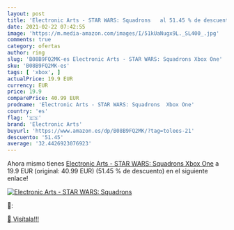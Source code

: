 ```yaml
---
layout: post
title: 'Electronic Arts - STAR WARS: Squadrons   al 51.45 % de descuento'
date: 2021-02-22 07:42:55
image: 'https://m.media-amazon.com/images/I/51kUaNugx9L._SL400_.jpg'
comments: true
category: ofertas
author: ring
slug: 'B08B9FQ2MK-es Electronic Arts - STAR WARS: Squadrons Xbox One'
sku: 'B08B9FQ2MK-es'
tags: [ 'xbox', ]
actualPrice: 19.9 EUR
currency: EUR
price: 19.9
comparePrice: 40.99 EUR
prodname: 'Electronic Arts - STAR WARS: Squadrons  Xbox One'
country: 'es'
flag: '🇪🇸'
brand: 'Electronic Arts'
buyurl: 'https://www.amazon.es/dp/B08B9FQ2MK/?tag=tolees-21'
descuento: '51.45'
average: '32.4426923076923'
---
```


Ahora mismo tienes [Electronic Arts - STAR WARS: Squadrons  Xbox One](https://www.amazon.es/dp/B08B9FQ2MK/?tag=tolees-21) a 19.9 EUR (original: 40.99 EUR) (51.45 %  de descuento) en el siguiente enlace!

[![Electronic Arts - STAR WARS: Squadrons  ](https://m.media-amazon.com/images/I/51kUaNugx9L._SL400_.jpg)](https://www.amazon.es/dp/B08B9FQ2MK/?tag=tolees-21)

🔎:


[🛒 Visítala!!!](https://www.amazon.es/dp/B08B9FQ2MK/?tag=tolees-21)
